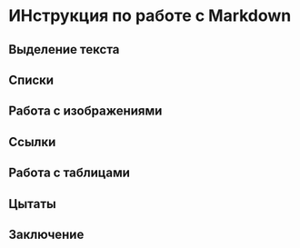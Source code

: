 # ИНструкция по работе с Markdown

## Выделение текста 

## Списки

## Работа с изображениями 

## Ссылки

## Работа с таблицами

## Цытаты

## Заключение